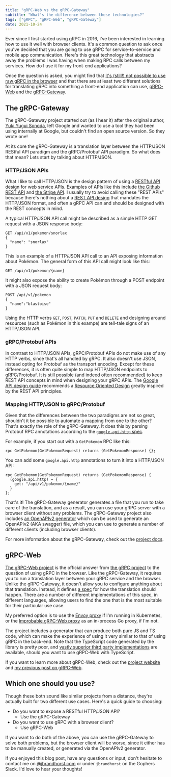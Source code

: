 ```yaml
---
title: "gRPC-Web vs the gRPC-Gateway"
subtitle: "What's the difference between these technologies?"
tags: ["gRPC", "gRPC-Web", "gRPC-Gateway"]
date: 2021-10-24
---
```


Ever since I first started using gRPC in 2016, I've been interested in learning
how to use it well with browser clients. It's a common question to ask once
you've decided that you are going to use gRPC for service-to-service
and mobile app communication. Here's this great technology that abstracts away
the problems I was having when making RPC calls between my services. How do I
use it for my front-end applications?

Once the question is asked, you might find that
[it's (still!) not possible to use raw gRPC in the browser](/post/state-of-grpcweb/#the-grpc-web-spec)
and that there are at least two different solutions for translating gRPC into
something a front-end application can use,
[gRPC-Web](https://github.com/grpc/grpc-web)
and the [gRPC-Gateway](https://github.com/grpc-ecosystem/grpc-gateway).

## The gRPC-Gateway

The gRPC-Gateway project started out (as I hear it) after the original author,
[Yuki Yugui Sonoda](https://github.com/yugui), left Google and wanted to use a
tool they had been using internally at Google, but couldn't find an open source
version. So they wrote one!

At its core the gRPC-Gateway is a translation layer between the HTTP/JSON
REStful API paradigm and the gRPC/Protobuf API paradigm. So what does that
mean? Lets start by talking about HTTP/JSON.

### HTTP/JSON APIs

What I like to call HTTP/JSON is the design pattern of using a
[RESTful API](https://en.wikipedia.org/wiki/Representational_state_transfer#Applied_to_web_services)
design for web service APIs. Examples of APIs like this include
[the Github REST API](https://docs.github.com/en/rest/overview) and
[the Stripe API](https://stripe.com/docs/api). I usually try to avoid calling
these "REST APIs" because there's nothing about a
[REST API design](https://en.wikipedia.org/wiki/Representational_state_transfer#Architectural_concepts)
that mandates the HTTP/JSON format, and often a gRPC API can and should be
designed with the REST concepts in mind.

A typical HTTP/JSON API call might be described as a simple HTTP GET request
with a JSON response body:

```
GET /api/v1/pokemon/snorlax
{
  "name": "snorlax"
}
```

This is an example of a HTTP/JSON API call to an API exposing information about
Pokémon. The general form of this API call might look like this:

```
GET /api/v1/pokemon/{name}
```

It might also expose the ability to create Pokémon through a POST endpoint with
a JSON request body:

```
POST /api/v1/pokemon
{
  "name":"blastoise"
}
```

Using the HTTP verbs `GET`, `POST`, `PATCH`, `PUT` and `DELETE` and designing
around resources (such as Pokémon in this exampe) are tell-tale signs of an
HTTP/JSON API.

### gRPC/Protobuf APIs

In contrast to HTTP/JSON APIs, gRPC/Protobuf APIs do not make use of any HTTP
verbs, since that's all handled by gRPC. It also doesn't use JSON, instead
opting for Protobuf as the transport encoding. Except for these differences,
it is often quite simple to map HTTP/JSON endpoints to gRPC/Protobuf. It is
still possible (and indeed often recommended) to keep REST API concepts in
mind when designing your gRPC APIs. The
[Google API design guide](https://cloud.google.com/apis/design) recommends
a [Resource Oriented Design](https://cloud.google.com/apis/design/resources)
greatly inspired by the REST API principles.

### Mapping HTTP/JSON to gRPC/Protobuf

Given that the differences between the two paradigms are not so great,
shouldn't it be possible to automate a mapping from one to the other?
That's exactly the role of the gRPC-Gateway. It does this by parsing
Protobuf RPC annotations according to the
[`google.api.http` spec](https://github.com/googleapis/googleapis/blob/974ad5bdfc9ba768db16b3eda2850aadd8c10a2c/google/api/http.proto#L44-L312).

For example, if you start out with a `GetPokemon` RPC like this:

```
rpc GetPokemon(GetPokemonRequest) returns (GetPokemonResponse) {};
```

You can add some `google.api.http` annotations to turn it into a HTTP/JSON API:

```
rpc GetPokemon(GetPokemonRequest) returns (GetPokemonResponse) {
  (google.api.http) = {
    get: "/api/v1/pokemon/{name}"
  }
};
```

That's it! The gRPC-Gateway generator generates a file that you run to take
care of the translation, and as a result, you can use your gRPC server with a
browser client without any problems. The gRPC-Gateway project also includes
[an OpenAPIv2 generator](https://github.com/grpc-ecosystem/grpc-gateway/tree/master/protoc-gen-openapiv2)
which can be used to generate an OpenAPIv2 (AKA swagger) file, which you can
use to generate a number of different clients (including browser clients).

For more information about the gRPC-Gateway, check out the
[project docs](https://grpc-ecosystem.github.io/grpc-gateway).

## gRPC-Web

[The gRPC-Web project](https://github.com/grpc/grpc-web) is the official
answer from [the gRPC project](https://grpc.io) to the question of using gRPC
in the browser. Like the gRPC-Gateway, it requires you to run a translation
layer between your gRPC service and the browser. Unlike the gRPC-Gateway,
it doesn't allow you to configure anything about that translation. Instead,
it defines
[a spec](https://github.com/grpc/grpc/blob/master/doc/PROTOCOL-WEB.md) for how
the translation should happen. There are a number of different
implementations of this spec, in different languages, allowing users to find
the one that is the most suitable for their particular use case.

My preferred option is to use the [Envoy proxy](https://www.envoyproxy.io/) if
I'm running in Kubernetes, or the
[Improbable gRPC-Web proxy](https://github.com/improbable-eng/grpc-web/tree/master/go/grpcwebproxy)
as an in-process Go proxy, if I'm not.

The project includes a generator that can produce both pure JS and TS code,
which can make the experience of using it very similar to that of using gRPC in
the back-end. Note that the TypeScript code generated by the library is pretty
poor, and
[vastly superior third party implementations](https://github.com/timostamm/protobuf-ts)
are available, should you want to use gRPC-Web with TypeScript.

If you want to learn more about gRPC-Web, check out the
[project website](https://github.com/grpc/grpc-web) and
[my previous post on gRPC-Web](/post/state-of-grpcweb/).

## Which one should you use?

Though these both sound like similar projects from a distance, they're actually
built for two different use cases. Here's a quick guide to choosing:

- Do you want to expose a RESTful HTTP/JSON API?
  - Use the gRPC-Gateway
- Do you want to use gRPC with a browser client?
  - Use gRPC-Web

If you want to do both of the above, you can use the gRPC-Gateway to solve both
problems, but the browser client will be worse, since it either has to be
manually created, or generated via the OpenAPIv2 generator.

If you enjoyed this blog post, have any questions or input, don't hesitate to
contact me on [@jbrandhorst.com](https://bsky.app/profile/jbrandhorst.com) or
under `jbrandhorst` on the Gophers Slack. I'd love to hear your thoughts!
